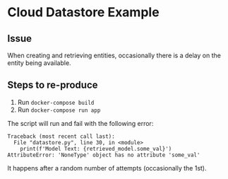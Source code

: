 # Cloud Datastore Example

## Issue

When creating and retrieving entities, occasionally there is a delay on the entity being available.

## Steps to re-produce

 1. Run `docker-compose build`
 2. Run `docker-compose run app`

The script will run and fail with the following error:

```
Traceback (most recent call last):
  File "datastore.py", line 30, in <module>
    print(f'Model Text: {retrieved_model.some_val}')
AttributeError: 'NoneType' object has no attribute 'some_val'
```

It happens after a random number of attempts (occasionally the 1st).
